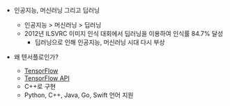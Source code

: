 + 인공지능, 머신러닝 그리고 딥러닝
  + 인공지능 > 머신러닝 > 딥러닝
  + 2012년 ILSVRC 이미지 인식 대회에서 딥러닝을 이용하여 인식률 84.7% 달성
    + 딥러닝으로 인해 인공지능, 머신러닝 시대 다시 부상

+ 왜 텐서플로인가?
  + [TensorFlow](https://www.tensorflow.org/)
  + [TensorFlow API](https://www.tensorflow.org/api_docs)
  + C++로 구현
  + Python, C++, Java, Go, Swift 언어 지원
